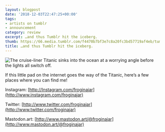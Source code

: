 ```yaml
---
layout: blogpost
date: '2018-12-03T22:47:25+00:00'
tags:
- artists on tumblr
- announcement
category: review
excerpt: …and thus Tumblr hit the iceberg.
thumb: https://66.media.tumblr.com/f4470b7bf3e7c8a20fc3bd57719af4eb/tumblr_o1cz9918Ey1u92vh8o1_500.gif
title: …and thus Tumblr hit the iceberg.
---
```


 ![The cruise-liner Titanic sinks into the ocean at a worrying angle before the lights all switch off.](https://66.media.tumblr.com/f4470b7bf3e7c8a20fc3bd57719af4eb/tumblr_o1cz9918Ey1u92vh8o1_500.gif) 


If this little pad on the internet goes the way of the Titanic, here’s a few places where you can find me!

Instagram: [http://Instagram.com/froginajar](http://www.instagram.com/froginajar)

Twitter: [http://www.twitter.com/froginajar](http://www.twitter.com/froginajar)

Mastodon.art: [http://www.mastodon.art/@froginajar](http://www.mastodon.art/@froginajar)

